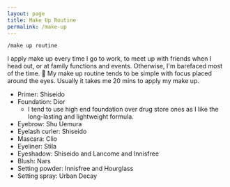 ```yaml
---
layout: page
title: Make Up Routine
permalink: /make-up
---
```


`/make up routine`

I apply make up every time I go to work, to meet up with friends when I head out, or at family functions and events. Otherwise, I'm barefaced most of the time. 👶 My make up routine tends to be simple with focus placed around the eyes. Usually it takes me 20 mins to apply my make up.

- Primer: Shiseido
- Foundation: Dior
  - I tend to use high end foundation over drug store ones as I like the long-lasting and lightweight formula.
- Eyebrow: Shu Uemura
- Eyelash curler: Shiseido
- Mascara: Clio
- Eyeliner: Stila
- Eyeshadow: Shiseido and Lancome and Innisfree
- Blush: Nars
- Setting powder: Innisfree and Hourglass
- Setting spray: Urban Decay


<style>
  .wrapper {
    max-width: 58em;
  }
</style>